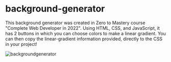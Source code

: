 # background-generator

This background generator was created in Zero to Mastery course "Complete Web Developer in 2022".  Using HTML, CSS, and JavaScript, it has 2 buttons in which you can choose colors to make a linear gradient. You can then copy the linear-gradient information provided, directly to the CSS in your project!


![backgroundgenerator](https://user-images.githubusercontent.com/93938033/191611762-a4c573d8-5d4a-4d26-a7ec-b13f08ebd463.png)
